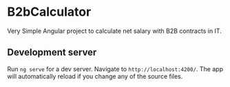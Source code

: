 # B2bCalculator
Very Simple Angular project to calculate net salary with B2B contracts in IT.

## Development server

Run `ng serve` for a dev server. Navigate to `http://localhost:4200/`. The app will automatically reload if you change any of the source files.
